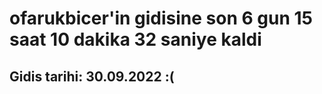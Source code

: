 # ofarukbicer'in gidisine son 6 gun 15 saat 10 dakika 32 saniye kaldi

## Gidis tarihi: 30.09.2022 :(